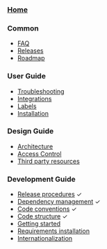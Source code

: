 ### [Home](https://github.com/kubernetes/dashboard/wiki)

### Common

- [FAQ]()
- [Releases]()
- [Roadmap](https://github.com/kubernetes/dashboard/wiki/Roadmap)

### User Guide

- [Troubleshooting](https://github.com/kubernetes/dashboard/wiki/Troubleshooting)
- [Integrations](https://github.com/kubernetes/dashboard/wiki/Integrations)
- [Labels](https://github.com/kubernetes/dashboard/wiki/Labels)
- [Installation](https://github.com/kubernetes/dashboard/wiki/Installation)

### Design Guide

- [Architecture]()
- [Access Control]()
- [Third party resources]()

### Development Guide

- [Release procedures](https://github.com/kubernetes/dashboard/wiki/Release-procedures) ✓
- [Dependency management](https://github.com/kubernetes/dashboard/wiki/Dependency-management) ✓
- [Code conventions](https://github.com/kubernetes/dashboard/wiki/Code-conventions) ✓
- [Code structure](https://github.com/kubernetes/dashboard/wiki/Code-structure) ✓
- [Getting started](https://github.com/kubernetes/dashboard/wiki/Getting-started)
- [Requirements installation](https://github.com/kubernetes/dashboard/wiki/Requirements-installation)
- [Internationalization](https://github.com/kubernetes/dashboard/wiki/Internationalization)